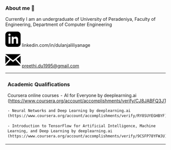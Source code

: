 ### About me 👋

Currently I am an undergraduate of University of Peradeniya, Faculty of Engineering, Department of Computer Engineering

![linkedin](iconmonstr-linkedin-3.svg) linkedin.com/in/dulanjaliliyanage

![email](iconmonstr-email-1.svg) preethi.du1995@gmail.com

<table>
<tr>
  <td valign="top" width="34%">
    
   ### Academic Qualifications
   
   Coursera online courses
    - AI for Everyone by deeplearning.ai (https://www.coursera.org/account/accomplishments/verify/CJ8JABFQ3JTE)
    
    - Neural Networks and Deep Learning by deeplearning.ai (https://www.coursera.org/account/accomplishments/verify/RY8SUYEGHBYF)
    
    - Introduction to TensorFlow for Artificial Intelligence, Machine Learning, and Deep Learning by deeplearning.ai 
    (https://www.coursera.org/account/accomplishments/verify/9CSFP78YFWJU)
    
  </td>
  <td valign="top" width="34%">
  
  ### Skills
  </td>
  <td valign="top" width="34%">
  
  ### Interests
  </td>
  <td valign="top" width="34%">
  
  ### Competitions
  </td>
</tr>
</table>


